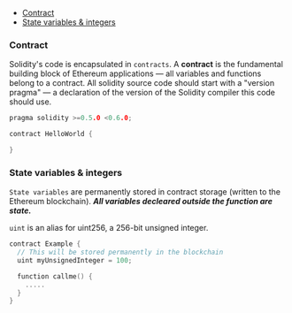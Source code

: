 - [Contract](#contract)
- [State variables \& integers](#state-variables--integers)


### Contract
Solidity's code is encapsulated in `contracts`. A **contract** is the fundamental building block of Ethereum applications — all variables and functions belong to a contract. All solidity source code should start with a "version pragma" — a declaration of the version of the Solidity compiler this code should use.
```C
pragma solidity >=0.5.0 <0.6.0;

contract HelloWorld {

}
```

### State variables & integers
`State variables` are permanently stored in contract storage (written to the Ethereum blockchain). ***All variables decleared outside the function are state.*** 

`uint` is an alias for uint256, a 256-bit unsigned integer.
```C
contract Example {
  // This will be stored permanently in the blockchain
  uint myUnsignedInteger = 100;

  function callme() {
    .....
  }
}
```




